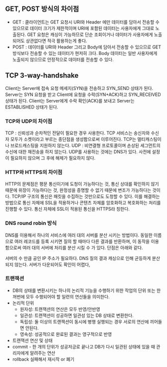 ## GET, POST 방식의 차이점
- GET : 클라이언트는 GET 요청시 URI와 Header 에만 데이터를 담아서 전송할 수 있으므로 데이터 크기가 제한적이며 URI에 포함된 데이터는 사용자에게 그대로 노출된다. GET 요청은 캐싱이 가능하므로 단순 조회이거나 데이터가 사용자에게 노출되어도 상관없다면 적극 활용하는게 좋다.
- POST : 데이터를 URI와 Header 그리고 Body에 담아서 전송할 수 있으므로 GET 방식보다 전송할 수 있는 데이터가 현저히 크다. Body 데이터는 일반 사용자에게 노출되지 않으므로 안정적으로 데이터를 전송할 수 있다.

## TCP 3-way-handshake
Client는 Server에 접속 요청 메세지(SYN)을 전송하고 SYN_SEND 상태가 된다.
Server는 SYN 요청을 받고 Client에 요청을 수락(SYN+ACK)하고 SYN_RECEIVED 상태가 된다.
Client는 Server에게 수락 확인(ACK)를 보내고 Server는 ESTABLISHED 상태가 된다.

### TCP와 UDP의 차이점
TCP : 신뢰성과 순차적인 전달이 필요한 경우 사용한다. TCP 서비스는 송신자와 수신자 모두가 소켓이라고 부르는 종단점을 생성함으로써 이루어진다. TCP는 멀티캐스팅이나 브로드캐스팅을 지원하지 않는다.
UDP : 비연결형 프로토콜이며 손상된 세그먼트의 수신에 대한 재전송을 하지 않는다. UDP를 사용하는 것에는 DNS가 있다. 사전에 설정이 필요하지 않으며 그 후에 해제가 필요하지 않다.

### HTTP와 HTTPS의 차이점
HTTP의 문제점은 평문 통신이기에 도청이 가능하다는 것, 통신 상대를 확인하지 않기 때문에 위장이 가능하다는 것, 완정성을 증명할 수 없기 때문에 변조가 가능하다는 것이다. TCP/IP 구조의 통신은 패킷을 수집하는 것만으로도 도청할 수 있다. 이를 해결하는 방법으로 통신 자체에 SSL을 적용하거나 콘텐츠 자체를 암호화하고 복호화하는 처리를 진행할 수 있다. 통신 자체에 SSL이 적용된 통신을 HTTPS라 칭한다.

### DNS round robin 방식
DNS를 이용해서 하나의 서비스에 여러 대의 서버를 분산 시키는 방법이다. 동일한 이름으로 여러 레코드를 등록 시키면 질의 할 때마다 다른 결과를 반환하며, 이 동작을 이용함으로써 여러 대의 서버에 처리를 분산 시킬 수 가 있다. 단점은 아래와 같다.

서버의 수 만큼 공인 IP 주소가 필요하다.
DNS 질의 결과 캐싱으로 인해 균등하게 분산되지 않는다.
서버가 다운되어도 확인이 어렵다,

### 트랜잭션
- DB의 상태를 변환시키는 하나의 논리적 기능을 수행하기 위한 작업의 단위 또는 한꺼번에 모두 수행되어야 할 일련의 연산들을 의미한다.
- 논리적 단위
  - 원자성: 트랜잭션의 연산은 모두 반영/안반영
  - 일관성: 트랜잭션이 성공하면 일관성 있는 DB 상태로 변환한다.
  - 독립성: 둘 이상의 트랜잭션이 동시에 병행 실행되는 경우 서로의 연산에 끼어들면 안된다.
  - 영속성: 성공적으로 완료된 결과는 영구적으로 반영
- 트랜잭션 연산 및 상태
- commit - 한 개의 단위가 성공저긍로 끝나고 DB가 다시 일관된 상태에 있을 때 관리자에게 알려주는 연산
- rollback 실패해서 재시작 or 폐기
